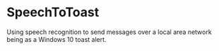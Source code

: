 # SpeechToToast
Using speech recognition to send messages over a local area network being as a Windows 10 toast alert.
